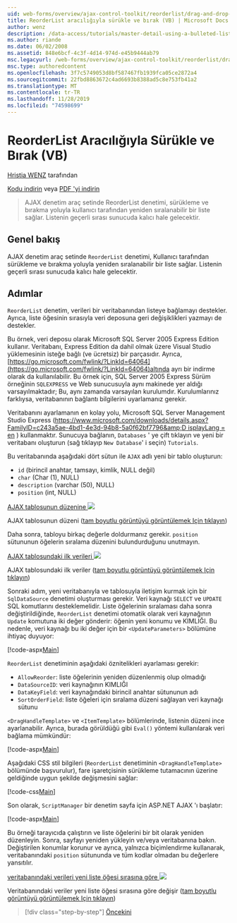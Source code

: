 ```yaml
---
uid: web-forms/overview/ajax-control-toolkit/reorderlist/drag-and-drop-via-reorderlist-vb
title: ReorderList aracılığıyla sürükle ve bırak (VB) | Microsoft Docs
author: wenz
description: /data-access/tutorials/master-detail-using-a-bulleted-list-of-master-records-with-a-details-datalist-vb
ms.author: riande
ms.date: 06/02/2008
ms.assetid: 848e6bcf-4c3f-4d14-974d-e45b9444ab79
msc.legacyurl: /web-forms/overview/ajax-control-toolkit/reorderlist/drag-and-drop-via-reorderlist-vb
msc.type: authoredcontent
ms.openlocfilehash: 3f7c5749053d8bf587467fb1939fca05ce2872a4
ms.sourcegitcommit: 22fbd8863672c4ad6693b8388ad5c8e753fb41a2
ms.translationtype: MT
ms.contentlocale: tr-TR
ms.lasthandoff: 11/28/2019
ms.locfileid: "74598699"
---
```

# <a name="drag-and-drop-via-reorderlist-vb"></a>ReorderList Aracılığıyla Sürükle ve Bırak (VB)

[Hristia WENZ](https://github.com/wenz) tarafından

[Kodu indirin](https://download.microsoft.com/download/9/3/f/93f8daea-bebd-4821-833b-95205389c7d0/ReorderList5.vb.zip) veya [PDF 'yi indirin](https://download.microsoft.com/download/2/d/c/2dc10e34-6983-41d4-9c08-f78f5387d32b/reorderlist5VB.pdf)

> AJAX denetim araç setinde ReorderList denetimi, sürükleme ve bırakma yoluyla kullanıcı tarafından yeniden sıralanabilir bir liste sağlar. Listenin geçerli sırası sunucuda kalıcı hale gelecektir.

## <a name="overview"></a>Genel bakış

AJAX denetim araç setinde `ReorderList` denetimi, Kullanıcı tarafından sürükleme ve bırakma yoluyla yeniden sıralanabilir bir liste sağlar. Listenin geçerli sırası sunucuda kalıcı hale gelecektir.

## <a name="steps"></a>Adımlar

`ReorderList` denetim, verileri bir veritabanından listeye bağlamayı destekler. Ayrıca, liste öğesinin sırasıyla veri deposuna geri değişiklikleri yazmayı de destekler.

Bu örnek, veri deposu olarak Microsoft SQL Server 2005 Express Edition kullanır. Veritabanı, Express Edition da dahil olmak üzere Visual Studio yüklemesinin isteğe bağlı (ve ücretsiz) bir parçasıdır. Ayrıca, [https://go.microsoft.com/fwlink/?LinkId=64064](https://go.microsoft.com/fwlink/?LinkId=64064)altında ayrı bir indirme olarak da kullanılabilir. Bu örnek için, SQL Server 2005 Express Sürüm örneğinin `SQLEXPRESS` ve Web sunucusuyla aynı makinede yer aldığı varsayılmaktadır; Bu, aynı zamanda varsayılan kurulumdır. Kurulumlarınız farklıysa, veritabanının bağlantı bilgilerini uyarlamanız gerekir.

Veritabanını ayarlamanın en kolay yolu, Microsoft SQL Server Management Studio Express ([https://www.microsoft.com/downloads/details.aspx?FamilyID=c243a5ae-4bd1-4e3d-94b8-5a0f62bf7796&amp;D isplayLang = en](https://www.microsoft.com/downloads/details.aspx?FamilyID=c243a5ae-4bd1-4e3d-94b8-5a0f62bf7796&amp;DisplayLang=en) ) kullanmaktır. Sunucuya bağlanın, `Databases` ' ye çift tıklayın ve yeni bir veritabanı oluşturun (sağ tıklayıp `New Database`' i seçin) `Tutorials`.

Bu veritabanında aşağıdaki dört sütun ile `AJAX` adlı yeni bir tablo oluşturun:

- `id` (birincil anahtar, tamsayı, kimlik, NULL değil)
- `char` (Char (1), NULL)
- `description` (varchar (50), NULL)
- `position` (int, NULL)

[AJAX tablosunun düzenine ![](drag-and-drop-via-reorderlist-vb/_static/image2.png)](drag-and-drop-via-reorderlist-vb/_static/image1.png)

AJAX tablosunun düzeni ([tam boyutlu görüntüyü görüntülemek Için tıklayın](drag-and-drop-via-reorderlist-vb/_static/image3.png))

Daha sonra, tabloyu birkaç değerle doldurmanız gerekir. `position` sütununun öğelerin sıralama düzenini bulundurduğunu unutmayın.

[AJAX tablosundaki ilk verileri ![](drag-and-drop-via-reorderlist-vb/_static/image5.png)](drag-and-drop-via-reorderlist-vb/_static/image4.png)

AJAX tablosundaki ilk veriler ([tam boyutlu görüntüyü görüntülemek Için tıklayın](drag-and-drop-via-reorderlist-vb/_static/image6.png))

Sonraki adım, yeni veritabanıyla ve tablosuyla iletişim kurmak için bir `SqlDataSource` denetimi oluşturması gerekir. Veri kaynağı `SELECT` ve `UPDATE` SQL komutlarını desteklemelidir. Liste öğelerinin sıralaması daha sonra değiştirildiğinde, `ReorderList` denetimi otomatik olarak veri kaynağının `Update` komutuna iki değer gönderir: öğenin yeni konumu ve KIMLIĞI. Bu nedenle, veri kaynağı bu iki değer için bir `<UpdateParameters>` bölümüne ihtiyaç duyuyor:

[!code-aspx[Main](drag-and-drop-via-reorderlist-vb/samples/sample1.aspx)]

`ReorderList` denetiminin aşağıdaki öznitelikleri ayarlaması gerekir:

- `AllowReorder`: liste öğelerinin yeniden düzenlenmiş olup olmadığı
- `DataSourceID`: veri kaynağının KIMLIĞI
- `DataKeyField`: veri kaynağındaki birincil anahtar sütununun adı
- `SortOrderField`: liste öğeleri için sıralama düzeni sağlayan veri kaynağı sütunu

`<DragHandleTemplate>` ve `<ItemTemplate>` bölümlerinde, listenin düzeni ince ayarlanabilir. Ayrıca, burada görüldüğü gibi `Eval()` yöntemi kullanılarak veri bağlama mümkündür:

[!code-aspx[Main](drag-and-drop-via-reorderlist-vb/samples/sample2.aspx)]

Aşağıdaki CSS stil bilgileri (`ReorderList` denetiminin `<DragHandleTemplate>` bölümünde başvurulur), fare işaretçisinin sürükleme tutamacının üzerine geldiğinde uygun şekilde değişmesini sağlar:

[!code-css[Main](drag-and-drop-via-reorderlist-vb/samples/sample3.css)]

Son olarak, `ScriptManager` bir denetim sayfa için ASP.NET AJAX 'ı başlatır:

[!code-aspx[Main](drag-and-drop-via-reorderlist-vb/samples/sample4.aspx)]

Bu örneği tarayıcıda çalıştırın ve liste öğelerini bir bit olarak yeniden düzenleyin. Sonra, sayfayı yeniden yükleyin ve/veya veritabanına bakın. Değiştirilen konumlar korunur ve ayrıca, yalnızca biçimlendirme kullanarak, veritabanındaki `position` sütununda ve tüm kodlar olmadan bu değerlere yansıtılır.

[veritabanındaki verileri yeni liste öğesi sırasına göre ![](drag-and-drop-via-reorderlist-vb/_static/image8.png)](drag-and-drop-via-reorderlist-vb/_static/image7.png)

Veritabanındaki veriler yeni liste öğesi sırasına göre değişir ([tam boyutlu görüntüyü görüntülemek Için tıklayın](drag-and-drop-via-reorderlist-vb/_static/image9.png))

> [!div class="step-by-step"]
> [Öncekini](using-postbacks-with-reorderlist-vb.md)

